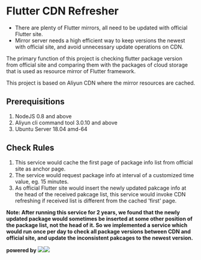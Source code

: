 # Flutter CDN Refresher
- There are plenty of Flutter mirrors, all need to be updated with official Flutter site.
- Mirror server needs a high efficient way to keep versions the newest with official site, and avoid unnecessary update operations on CDN.

The primary function of this project is checking flutter package version from official site and comparing them with the packages of cloud storage that is used as resource mirror of Flutter framework.

This project is based on Aliyun CDN where the mirror resources are cached.

## Prerequisitions
1. NodeJS 0.8 and above
2. Aliyun cli command tool 3.0.10 and above
3. Ubuntu Server 18.04 amd-64

## Check Rules
1. This service would cache the first page of package info list from official site as anchor page.
2. The service would request package info at interval of a customized time value, eg. 15 minutes.
3. As official Flutter site would insert the newly updated pakcage info at the head of the received pakcage list, this service would invoke CDN refreshing if received list is different from the cached 'first' page.

**Note: After running this service for 2 years, we found that the newly updated package would sometimes be inserted at some other position of the package list, not the head of it. So we implemented a service which would run once per day to check all package versions between CDN and official site, and update the inconsistent pakcages to the newest version.**

**powered by** [<img src="https://nodejs.org/static/images/logo.svg">](https://nodejs.org/en/)[<img src="https://www.jetbrains.com/company/brand/img/jetbrains_logo.png">](https://jb.gg/OpenSource/)

